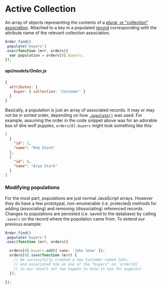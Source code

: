 # Active Collection

An array of objects representing the contents of a [plural, or "collection" association]().  Attached to a key in a populated [record]() corresponding with the attribute name of the relevant collection association.


```js
Order.find()
.populate('buyers')
.exec(function (err, orders){
  var population = orders[0].buyers;
});
```

##### api/models/Order.js

```js
{
  attributes: {
    buyer: { collection: 'Customer' }
  }
}
```

Basically, a population is just an array of associated records.  It may or may not be in sorted order, depending on how [`.populate()`]() was used.  For example, assuming the order in the code snippet above was for an adorable box of dire wolf puppies, `orders[0].buyers` might look something like this:

```json
[
  {
    "id": 2,
    "name": "Rob Stark"
  },
  {
    "id": 6,
    "name": "Arya Stark"
  }
]
```





### Modifying populations

For the most part, populations are just normal JavaScript arrays.  However they do have a few prototypal, non-enumerable (i.e. protected) methods for adding (associating) and removing (dissociating) referenced records.  Changes to populations are persisted (i.e. saved to the database) by calling `.save()` on the record where the population came from.  To extend our previous example:

```js
Order.find()
.populate('buyers')
.exec(function (err, orders){

  orders[0].buyers.add({ name: 'John Snow' });
  orders[0].save(function (err) {
    // We successfully created a new Customer named John,
    // and associated him as one of the "buyers" on `order[0]`
    // in our result set (we happen to know it was for puppies)
  });

});
```





<docmeta name="uniqueID" value="associatedcollection790682">
<docmeta name="displayName" value="Active Collection">

